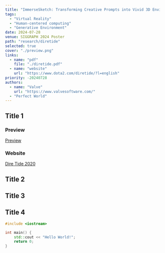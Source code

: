 ```yaml
---
title: "ImmerseSketch: Transforming Creative Prompts into Vivid 3D Environments in VR"
tags:
  - "Virtual Reality"
  - "Human-centered computing"
  - "Generative Environment"
date: 2024-07-28
venue: SIGGRAPH 2024 Poster
path: "research/diretide"
selected: true
cover: "./preview.png"
links:
  - name: "pdf"
    file: "./diretide.pdf"
  - name: "website"
    url: "https://www.dota2.com/diretide/?l=english"
priority: -20240728
authors:
  - name: "Valve"
    url: "https://www.valvesoftware.com/"
  - "Perfect World"
---
```


## Title 1

### Preview

[Preview](./preview.png)

### Website

[Dire Tide 2020](https://www.dota2.com/diretide/?l=english)

## Title 2

## Title 3

## Title 4

```cpp
#include <iostream>

int main() {
    std::cout << "Hello World!";
    return 0;
}
```
